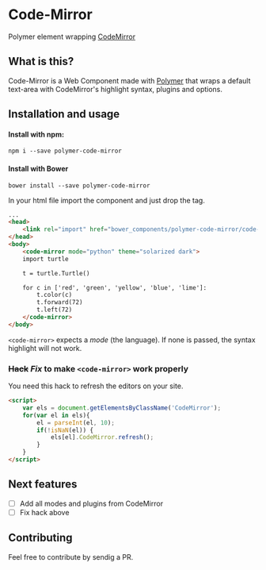 # Code-Mirror
Polymer element wrapping [CodeMirror](http://codemirror.net)

## What is this?
Code-Mirror is a Web Component made with [Polymer](https://www.polymer-project.org/) that wraps a default text-area with CodeMirror's highlight syntax, plugins and options.

## Installation and usage

#### Install with npm:
`npm i --save polymer-code-mirror`
#### Install with Bower
`bower install --save polymer-code-mirror`

In your html file import the component and just drop the tag.

```html
...
<head>
    <link rel="import" href="bower_components/polymer-code-mirror/code-mirror.html"/>
</head>
<body>
    <code-mirror mode="python" theme="solarized dark">
    import turtle

    t = turtle.Turtle()

    for c in ['red', 'green', 'yellow', 'blue', 'lime']:
        t.color(c)
        t.forward(72)
        t.left(72)
    </code-mirror>
</body>
```

`<code-mirror>` expects a *mode* (the language). If none is passed, the syntax highlight will not work.

### ~~Hack~~ *Fix* to make `<code-mirror>` work properly
You need this hack to refresh the editors on your site.
```html
<script>
    var els = document.getElementsByClassName('CodeMirror');
    for(var el in els){
        el = parseInt(el, 10);
        if(!isNaN(el)) {
            els[el].CodeMirror.refresh();
        }
    }
</script>
```
## Next features
* [ ] Add all modes and plugins from CodeMirror
* [ ] Fix hack above

## Contributing
Feel free to contribute by sendig a PR.

